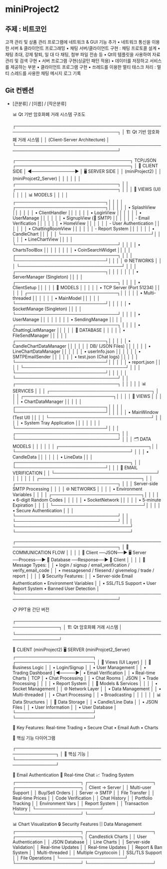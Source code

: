 # miniProject2

## 주제 : 비트코인

고객 관리 및 상품 관리 프로그램에 네트워크 & GUI 기능 추가
• 네트워크 통신을 이용한 서버 & 클라이언트 프로그래밍
• 채팅 서버/클라이언트 구현 : 채팅 프로토콜 설계
• 채팅 초대, 강제 탈퇴, 일 대 다 채팅, 첨부 파일 전송 등
• Qt의 템플릿을 사용하여 자료 관리 및 검색 구현
• 서버 프로그램 구현(싱글턴 패턴 적용)
• 데이터를 저장하고 서비스를 제공하는 부분
• 클라이언트 프로그램 구현
• 쓰레드를 이용한 멀티 태스크 처리 : 멀티 스레드를 사용한 채팅 메시지 로그 기록

## Git 컨벤션
- [큰분류] / [이름] / [작은분류]


  📊 Qt 기반 암호화폐 거래 시스템 구조도

  ┌─────────────────────────────────────────────────────────────────────────────────┐
  │                           🏗️ Qt 기반 암호화폐 거래 시스템                              │
  │                              (Client-Server Architecture)                       │
  └─────────────────────────────────────────────────────────────────────────────────┘

  ┌─────────────────────────────────────┐    TCP/JSON     ┌─────────────────────────────────────┐
  │            📱 CLIENT SIDE            │ ◄──────────────► │            🖥️ SERVER SIDE            │
  │         (miniProject2)              │                 │       (miniProjcet2_Server)         │
  │                                     │                 │                                     │
  │  ┌─────────────────────────────────┐ │                 │  ┌─────────────────────────────────┐ │
  │  │         🎨 VIEWS (UI)           │ │                 │  │        📊 MODELS               │ │
  │  │  ┌─────────────────────────────┐│ │                 │  │  ┌─────────────────────────────┐│ │
  │  │  │ • SplashView                ││ │                 │  │  │ • ClientHandler             ││ │
  │  │  │ • LoginView                 ││ │                 │  │  │ • UserManage                ││ │
  │  │  │ • SignupView (📧 SMTP)      ││ │                 │  │  │   - Email Verification      ││ │
  │  │  │ • HomeView                  ││ │                 │  │  │   - User Authentication     ││ │
  │  │  │ • ChattingRoomView          ││ │                 │  │  │   - Report System           ││ │
  │  │  │ • CandleChart               ││ │                 │  │  └─────────────────────────────┘│ │
  │  │  │ • LineChartView             ││ │                 │  └─────────────────────────────────┘ │
  │  │  │ • ChartsToolBox             ││ │                 │                                     │
  │  │  │ • CoinSearchWidget          ││ │                 │  ┌─────────────────────────────────┐ │
  │  │  └─────────────────────────────┘│ │                 │  │        🌐 NETWORKS             │ │
  │  └─────────────────────────────────┘ │                 │  │  ┌─────────────────────────────┐│ │
  │                                     │                 │  │  │ • ServerManager (Singleton) ││ │
  │  ┌─────────────────────────────────┐ │                 │  │  │ • ClientSetup               ││ │
  │  │        🔧 MODELS               │ │                 │  │  │ • TCP Server (Port 51234)  ││ │
  │  │  ┌─────────────────────────────┐│ │                 │  │  │ • Multi-threaded            ││ │
  │  │  │ • MainModel                 ││ │                 │  │  └─────────────────────────────┘│ │
  │  │  │ • SocketManage (Singleton)  ││ │                 │  └─────────────────────────────────┘ │
  │  │  │ • UserManage                ││ │                 │                                     │
  │  │  │ • SendingManage             ││ │                 │  ┌─────────────────────────────────┐ │
  │  │  │ • ChattingListManager       ││ │                 │  │        💾 DATABASE             │ │
  │  │  │ • FileSendManager           ││ │                 │  │  ┌─────────────────────────────┐│ │
  │  │  │ • CandleChartDataManager    ││ │                 │  │  │ DB/ (JSON Files)            ││ │
  │  │  │ • LineChartDataManager      ││ │                 │  │  │ • userInfo.json             ││ │
  │  │  │ • SMTPEmailSender           ││ │                 │  │  │ • test.json (Chat logs)     ││ │
  │  │  └─────────────────────────────┘│ │                 │  │  │ • report.json               ││ │
  │  └─────────────────────────────────┘ │                 │  │  └─────────────────────────────┘│ │
  │                                     │                 │  └─────────────────────────────────┘ │
  │  ┌─────────────────────────────────┐ │                 │                                     │
  │  │        📊 SERVICES             │ │                 │  ┌─────────────────────────────────┐ │
  │  │  ┌─────────────────────────────┐│ │                 │  │        🎨 VIEWS               │ │
  │  │  │ • ChartDataManager          ││ │                 │  │  ┌─────────────────────────────┐│ │
  │  │  └─────────────────────────────┘│ │                 │  │  │ • MainWindow (Test UI)     ││ │
  │  └─────────────────────────────────┘ │                 │  │  │ • System Tray Application   ││ │
  │                                     │                 │  │  └─────────────────────────────┘│ │
  │  ┌─────────────────────────────────┐ │                 │  └─────────────────────────────────┘ │
  │  │        🗂️ DATA MODELS          │ │                 │                                     │
  │  │  ┌─────────────────────────────┐│ │                 └─────────────────────────────────────┘
  │  │  │ • CandleData                ││ │
  │  │  │ • LineData                  ││ │                 ┌─────────────────────────────────────┐
  │  │  └─────────────────────────────┘│ │                 │        📧 EMAIL VERIFICATION        │
  │  └─────────────────────────────────┘ │                 │                                     │
  │                                     │                 │  ┌─────────────────────────────────┐ │
  │  ┌─────────────────────────────────┐ │                 │  │ Server-side SMTP Processing     │ │
  │  │        🌐 NETWORKS             │ │                 │  │ • Environment Variables         │ │
  │  │  ┌─────────────────────────────┐│ │                 │  │ • 6-digit Random Codes         │ │
  │  │  │ • SocketNetwork             ││ │                 │  │ • 5-minute Expiration          │ │
  │  │  └─────────────────────────────┘│ │                 │  │ • Secure Authentication        │ │
  │  └─────────────────────────────────┘ │                 │  └─────────────────────────────────┘ │
  │                                     │                 └─────────────────────────────────────┘
  └─────────────────────────────────────┘

  ┌─────────────────────────────────────────────────────────────────────────────────┐
  │                           🔄 COMMUNICATION FLOW                                │
  │                                                                                 │
  │  📱 Client ──JSON──► 🖥️ Server ──Process──► 💾 Database ──Response──► 📱 Client  │
  │                                                                                 │
  │  📨 Message Types:                                                             │
  │  • login / signup / email_verification / verify_email_code                    │
  │  • messagesend / filesend / givemelog / trade / report                        │
  │                                                                                 │
  │  🔒 Security Features:                                                         │
  │  • Server-side Email Authentication • Environment Variables                    │
  │  • SSL/TLS Support • User Report System • Banned User Detection              │
  └─────────────────────────────────────────────────────────────────────────────────┘

  📋 PPT용 간단 버전

  ┌──────────────────────────────────────────────────────────────┐
  │               🏗️ Qt 암호화폐 거래 시스템                      │
  └──────────────────────────────────────────────────────────────┘

  📱 CLIENT (miniProject2)          🖥️ SERVER (miniProjcet2_Server)
  ┌─────────────────────────┐       ┌─────────────────────────┐
  │  🎨 Views (UI Layer)    │       │  🔧 Business Logic      │
  │  • Login/Signup         │       │  • User Management      │
  │  • Trading Dashboard    │◄─────►│  • Email Verification   │
  │  • Real-time Charts     │ TCP   │  • Chat Processing      │
  │  • Chat Rooms           │ JSON  │  • Trade Processing     │
  │                         │       │  • Report System        │
  │  🔧 Models & Services   │       │                         │
  │  • Socket Management    │       │  🌐 Network Layer       │
  │  • Data Management      │       │  • Multi-threaded       │
  │  • Chart Processing     │       │  • Broadcasting         │
  │                         │       │                         │
  │  📊 Data Structures     │       │  💾 Data Storage        │
  │  • Candle/Line Data     │       │  • JSON Files           │
  │  • User Information     │       │  • User Database        │
  └─────────────────────────┘       └─────────────────────────┘

  🔑 Key Features: Real-time Trading • Secure Chat • Email Auth • Charts

  🎯 핵심 기능 다이어그램

  ┌─────────────────────────────────────────────────────────────┐
  │                    🚀 핵심 기능                             │
  └─────────────────────────────────────────────────────────────┘

  📧 Email Authentication    💬 Real-time Chat       📈 Trading System
  ┌─────────────────────┐   ┌─────────────────────┐  ┌─────────────────────┐
  │ Client → Server     │   │ Multi-user Support  │  │ Buy/Sell Orders     │
  │ Server → SMTP       │   │ File Transfer       │  │ Real-time Prices    │
  │ Code Verification   │   │ Chat History        │  │ Portfolio Tracking  │
  │ Environment Vars    │   │ Report System       │  │ Transaction History │
  └─────────────────────┘   └─────────────────────┘  └─────────────────────┘

  📊 Chart Visualization    🔒 Security Features     🗄️ Data Management
  ┌─────────────────────┐   ┌─────────────────────┐  ┌─────────────────────┐
  │ Candlestick Charts  │   │ User Authentication │  │ JSON Database       │
  │ Line Charts         │   │ Server-side Validation│ │ Real-time Updates   │
  │ Real-time Updates   │   │ Report & Ban System │  │ Multi-threaded      │
  │ Multiple Cryptocoin │   │ SSL/TLS Support     │  │ File Operations     │
  └─────────────────────┘   └─────────────────────┘  └─────────────────────┘
